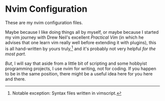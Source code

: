 # Nvim Configuration

These are my nvim configuration files.

Maybe because I like doing things all by myself, or maybe because
I started my vim journey with Drew Neil's excellent *Practical
Vim* (in which he advises that one learn vim really well before
extending it with plugins), this is all hand-written by yours
truly,[^1] and it's probably not very helpful *for the most part*.

*But*, I will say that aside from a little bit of scripting and
some hobbyist programming projects, I use nvim for writing, not
for coding. If you happen to be in the same position, there might
be a useful idea here for you here and there.

[^1]: Notable exception: Syntax files written in
  vimscript.
